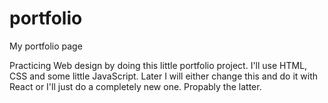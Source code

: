 # portfolio
My portfolio page

Practicing Web design by doing this little portfolio project. 
I'll use HTML, CSS and some little JavaScript.
Later I will either change this and do it with React or I'll just do a completely new one.
Propably the latter.
